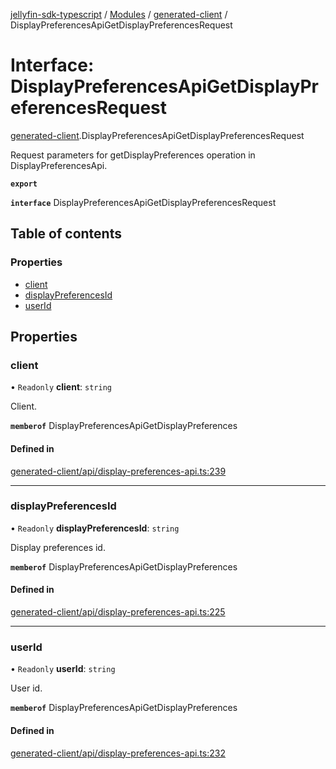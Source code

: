 [jellyfin-sdk-typescript](../README.md) / [Modules](../modules.md) / [generated-client](../modules/generated_client.md) / DisplayPreferencesApiGetDisplayPreferencesRequest

# Interface: DisplayPreferencesApiGetDisplayPreferencesRequest

[generated-client](../modules/generated_client.md).DisplayPreferencesApiGetDisplayPreferencesRequest

Request parameters for getDisplayPreferences operation in DisplayPreferencesApi.

**`export`**

**`interface`** DisplayPreferencesApiGetDisplayPreferencesRequest

## Table of contents

### Properties

- [client](generated_client.DisplayPreferencesApiGetDisplayPreferencesRequest.md#client)
- [displayPreferencesId](generated_client.DisplayPreferencesApiGetDisplayPreferencesRequest.md#displaypreferencesid)
- [userId](generated_client.DisplayPreferencesApiGetDisplayPreferencesRequest.md#userid)

## Properties

### client

• `Readonly` **client**: `string`

Client.

**`memberof`** DisplayPreferencesApiGetDisplayPreferences

#### Defined in

[generated-client/api/display-preferences-api.ts:239](https://github.com/thornbill/jellyfin-sdk-typescript/blob/46678c1/src/generated-client/api/display-preferences-api.ts#L239)

___

### displayPreferencesId

• `Readonly` **displayPreferencesId**: `string`

Display preferences id.

**`memberof`** DisplayPreferencesApiGetDisplayPreferences

#### Defined in

[generated-client/api/display-preferences-api.ts:225](https://github.com/thornbill/jellyfin-sdk-typescript/blob/46678c1/src/generated-client/api/display-preferences-api.ts#L225)

___

### userId

• `Readonly` **userId**: `string`

User id.

**`memberof`** DisplayPreferencesApiGetDisplayPreferences

#### Defined in

[generated-client/api/display-preferences-api.ts:232](https://github.com/thornbill/jellyfin-sdk-typescript/blob/46678c1/src/generated-client/api/display-preferences-api.ts#L232)
